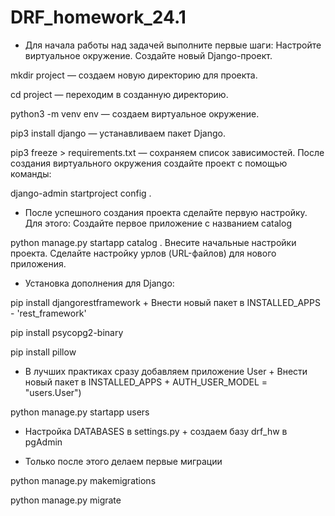 # DRF_homework_24.1

* Для начала работы над задачей выполните первые шаги:
Настройте виртуальное окружение. 
Создайте новый Django-проект.

mkdir project — создаем новую директорию для проекта.

cd project — переходим в созданную директорию.

python3 -m venv env — создаем виртуальное окружение.

pip3 install django — устанавливаем пакет Django.

pip3 freeze > requirements.txt — сохраняем список зависимостей. 
После создания виртуального окружения создайте проект с помощью команды:

django-admin startproject config .

* После успешного создания проекта сделайте первую настройку. Для этого:
Создайте первое приложение с названием catalog

python manage.py startapp catalog . Внесите начальные настройки проекта. 
Сделайте настройку урлов (URL-файлов) для нового приложения.

* Установка дополнения для Django:

pip install djangorestframework + Внести новый пакет в 
INSTALLED_APPS - 'rest_framework'

pip install psycopg2-binary

pip install pillow

* В лучших практиках сразу добавляем приложение User + Внести новый пакет в 
INSTALLED_APPS + 
AUTH_USER_MODEL = "users.User")
 
python manage.py startapp users 

* Настройка DATABASES в settings.py + создаем базу  drf_hw в pgAdmin

* Только после этого делаем первые миграции

python manage.py makemigrations

python manage.py migrate



